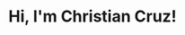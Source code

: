 <h1>Hi, I'm Christian Cruz!</h1>
 <a href="https://www.linkedin.com/in/
christian-cruz-5b95932a3></a>

<h2>Motivated and detail-oriented IT support specialist with a recently earned CCNA certification and a 
Computer Support Technician diploma. Strong foundation in networking, hardware/software 
troubleshooting, and IT security. Proven ability to thrive in fast-paced environments, deliver excellent 
customer service, and solve problems under pressure. Eager to apply technical knowledge in an entry-level IT role </h2>

<h1>Education</h1>
<h2>Florida Technical College                            
Computer Support Technician Diploma </h2> <a herf ="[Diploma.pdf](https://github.com/user-attachments/files/20795511/Diploma.pdf)


